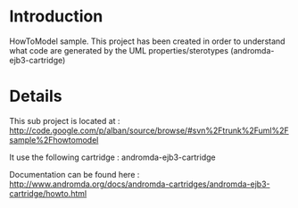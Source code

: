 # Introduction #

HowToModel sample.
This project has been created in order to understand what code are generated by the UML properties/sterotypes (andromda-ejb3-cartridge)

# Details #

This sub project is located at :
http://code.google.com/p/alban/source/browse/#svn%2Ftrunk%2Fuml%2Fsample%2Fhowtomodel

It use the following cartridge : andromda-ejb3-cartridge

Documentation can be found here :
http://www.andromda.org/docs/andromda-cartridges/andromda-ejb3-cartridge/howto.html